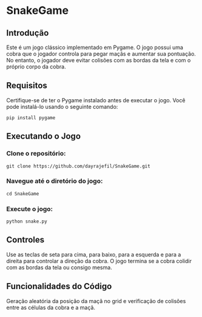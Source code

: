# SnakeGame
## Introdução
Este é um jogo clássico implementado em Pygame. O jogo possui uma cobra que o jogador controla para pegar maçãs e aumentar sua pontuação. No entanto, o jogador deve evitar colisões com as bordas da tela e com o próprio corpo da cobra.

## Requisitos
Certifique-se de ter o Pygame instalado antes de executar o jogo. Você pode instalá-lo usando o seguinte comando:

``pip install pygame``

## Executando o Jogo
### Clone o repositório:

``git clone https://github.com/dayrajefil/SnakeGame.git``

### Navegue até o diretório do jogo:

``cd SnakeGame``

### Execute o jogo:

``python snake.py``

## Controles

Use as teclas de seta para cima, para baixo, para a esquerda e para a direita para controlar a direção da cobra.
O jogo termina se a cobra colidir com as bordas da tela ou consigo mesma.

## Funcionalidades do Código

Geração aleatória da posição da maçã no grid e verificação de colisões entre as células da cobra e a maçã.
